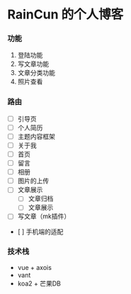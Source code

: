 # RainCun 的个人博客

### 功能
1. 登陆功能
2. 写文章功能
3. 文章分类功能
4. 照片查看

### 路由
- [ ] 引导页
- [ ] 个人简历
- [ ] 主题内容框架
- [ ] 关于我
- [ ] 首页
- [ ] 留言
- [ ] 相册
- [ ] 图片的上传
- [ ] 文章展示
    - [ ] 文章归档
    - [ ] 文章展示
- [ ] 写文章（mk插件）
-    [ ] 手机端的适配

### 技术栈

* vue + axois
* vant 
* koa2 + 芒果DB